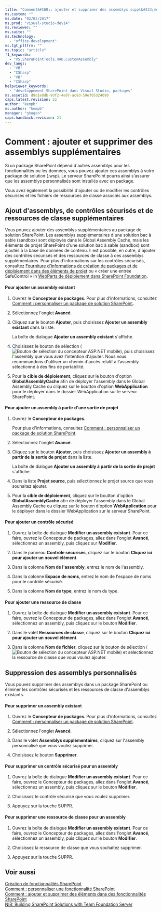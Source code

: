 ```yaml
---
title: "Comment&#160;: ajouter et supprimer des assemblys suppl&#233;mentaires | Microsoft Docs"
ms.custom: ""
ms.date: "02/02/2017"
ms.prod: "visual-studio-dev14"
ms.reviewer: ""
ms.suite: ""
ms.technology: 
  - "office-development"
ms.tgt_pltfrm: ""
ms.topic: "article"
f1_keywords: 
  - "VS.SharePointTools.RAD.CustomAssembly"
dev_langs: 
  - "VB"
  - "CSharp"
  - "VB"
  - "CSharp"
helpviewer_keywords: 
  - "développement SharePoint dans Visual Studio, packages"
ms.assetid: d9d1e8db-9df2-4e07-ac8d-59ef05d24090
caps.latest.revision: 22
author: "kempb"
ms.author: "kempb"
manager: "ghogen"
caps.handback.revision: 21
---
```

# Comment&#160;: ajouter et supprimer des assemblys suppl&#233;mentaires
  Si un package SharePoint dépend d'autres assemblys pour les fonctionnalités ou les données, vous pouvez ajouter ces assemblys à votre package de solution \(.wsp\).  Le serveur SharePoint pourra ainsi s'assurer que les assemblys personnalisés sont installés avec un package.  
  
 Vous avez également la possibilité d'ajouter ou de modifier les contrôles sécurisés et les fichiers de ressources de classe associés aux assemblys.  
  
## Ajout d'assemblys, de contrôles sécurisés et de ressources de classe supplémentaires  
 Vous pouvez ajouter des assemblys supplémentaires au package de solution SharePoint.  Les assemblys supplémentaires d'une solution bac à sable \(sandbox\) sont déployés dans le Global Assembly Cache, mais les éléments de projet SharePoint d'une solution bac à sable \(sandbox\) sont ajoutés à la base de données de contenu.  Il est possible, en outre, d'ajouter des contrôles sécurisés et des ressources de classe à ces assemblys supplémentaires.  Pour plus d'informations sur les contrôles sécurisés, consultez [Fourniture d'informations de création de packages et de déploiement dans des éléments de projet](../sharepoint/providing-packaging-and-deployment-information-in-project-items.md) ou « créer une entrée SafeControl » in [WebParts de déploiement dans SharePoint Foundation](http://go.microsoft.com/fwlink/?LinkId=245505).  
  
#### Pour ajouter un assembly existant  
  
1.  Ouvrez le **Concepteur de packages**.  Pour plus d'informations, consultez [Comment : personnaliser un package de solution SharePoint](../sharepoint/how-to-customize-a-sharepoint-solution-package.md).  
  
2.  Sélectionnez l'onglet **Avancé**.  
  
3.  Cliquez sur le bouton **Ajouter**, puis choisissez **Ajouter un assembly existant** dans la liste.  
  
     La boîte de dialogue **Ajouter un assembly existant** s'affiche.  
  
4.  Choisissez le bouton de sélection \(![Bouton de sélection du concepteur ASP.NET mobile](../sharepoint/media/mwellipsis.png "Bouton de sélection du concepteur ASP.NET mobile")\), puis choisissez l'assembly que vous avez l'intention d'ajouter.  Nous vous recommandons d'utiliser un chemin d'accès relatif à l'assembly sélectionné à des fins de portabilité.  
  
5.  Pour la **cible de déploiement**, cliquez sur le bouton d'option **GlobalAssemblyCache** afin de déployer l'assembly dans le Global Assembly Cache ou cliquez sur le boutton d'option **WebApplication** pour le déployer dans le dossier WebApplication sur le serveur SharePoint.  
  
#### Pour ajouter un assembly à partir d'une sortie de projet  
  
1.  Ouvrez le **Concepteur de packages**.  
  
     Pour plus d'informations, consultez [Comment : personnaliser un package de solution SharePoint](../sharepoint/how-to-customize-a-sharepoint-solution-package.md).  
  
2.  Sélectionnez l'onglet **Avancé**.  
  
3.  Cliquez sur le bouton **Ajouter**, puis choisissez **Ajouter un assembly à partir de la sortie de projet** dans la liste.  
  
     La boîte de dialogue **Ajouter un assembly à partir de la sortie de projet** s'affiche.  
  
4.  Dans la liste **Projet source**, puis sélectionnez le projet source que vous souhaitez ajouter.  
  
5.  Pour la **cible de déploiement**, cliquez sur le boutton d'option **GlobalAssemblyCache** afin de déployer l'assembly dans le Global Assembly Cache ou cliquez sur le bouton d'option **WebApplication** pour le déployer dans le dossier WebApplication sur le serveur SharePoint.  
  
#### Pour ajouter un contrôle sécurisé  
  
1.  Ouvrez la boîte de dialogue **Modifier un assembly existant**.  Pour ce faire, ouvrez le Concepteur de packages, allez dans l'onglet **Avancé**, sélectionnez un assembly, puis cliquez sur **Modifier**.  
  
2.  Dans le panneau **Contrôle sécurisés**, cliquez sur le bouton **Cliquez ici pour ajouter un nouvel élément**.  
  
3.  Dans la colonne **Nom de l'assembly**, entrez le nom de l'assembly.  
  
4.  Dans la colonne **Espace de noms**, entrez le nom de l'espace de noms pour le contrôle sécurisé.  
  
5.  Dans la colonne **Nom de type**, entrez le nom du type.  
  
#### Pour ajouter une ressource de classe  
  
1.  Ouvrez la boîte de dialogue **Modifier un assembly existant**.  Pour ce faire, ouvrez le Concepteur de packages, allez dans l'onglet **Avancé**, sélectionnez un assembly, puis cliquez sur le bouton **Modifier**.  
  
2.  Dans le volet **Ressources de classe**, cliquez sur le bouton **Cliquez ici pour ajouter un nouvel élément**.  
  
3.  Dans la colonne **Nom de fichier**, cliquez sur le bouton de sélection \(![Bouton de sélection du concepteur ASP.NET mobile](../sharepoint/media/mwellipsis.png "Bouton de sélection du concepteur ASP.NET mobile")\) et sélectionnez la ressource de classe que vous voulez ajouter.  
  
## Suppression des assemblys personnalisés  
 Vous pouvez supprimer des assemblys dans un package SharePoint ou éliminer les contrôles sécurisés et les ressources de classe d'assemblys existants.  
  
#### Pour supprimer un assembly existant  
  
1.  Ouvrez le **Concepteur de packages**.  Pour plus d'informations, consultez [Comment : personnaliser un package de solution SharePoint](../sharepoint/how-to-customize-a-sharepoint-solution-package.md).  
  
2.  Sélectionnez l'onglet **Avancé**.  
  
3.  Dans le volet **Assemblys supplémentaires**, cliquez sur l'assembly personnalisé que vous voulez supprimer.  
  
4.  Choisissez le bouton **Supprimer**.  
  
#### Pour supprimer un contrôle sécurisé pour un assembly  
  
1.  Ouvrez la boîte de dialogue **Modifier un assembly existant**.  Pour ce faire, ouvrez le Concepteur de packages, allez dans l'onglet **Avancé**, sélectionnez un assembly, puis cliquez sur le bouton **Modifier**.  
  
2.  Choisissez le contrôle sécurisé que vous voulez supprimer.  
  
3.  Appuyez sur la touche SUPPR.  
  
#### Pour supprimer une ressource de classe pour un assembly  
  
1.  Ouvrez la boîte de dialogue **Modifier un assembly existant**.  Pour ce faire, ouvrez le Concepteur de packages, allez dans l'onglet **Avancé**, sélectionnez un assembly, puis cliquez sur le bouton **Modifier**.  
  
2.  Choisissez la ressource de classe que vous souhaitez supprimer.  
  
3.  Appuyez sur la touche SUPPR.  
  
## Voir aussi  
 [Création de fonctionnalités SharePoint](../sharepoint/creating-sharepoint-features.md)   
 [Comment : personnaliser une fonctionnalité SharePoint](../sharepoint/how-to-customize-a-sharepoint-feature.md)   
 [Comment : ajouter et supprimer des éléments dans des fonctionnalités SharePoint](../sharepoint/how-to-add-and-remove-items-to-sharepoint-features.md)   
 [NIB: Building SharePoint Solutions with Team Foundation Server](http://msdn.microsoft.com/fr-fr/700a570a-e98e-4425-aadd-34c014868d43)  
  
  